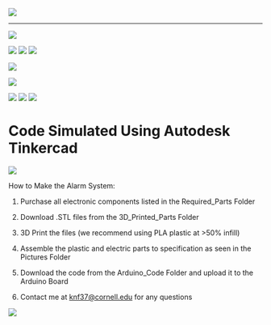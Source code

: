 ![](Pictures/Title1.PNG)
________________________________________________________________________________________________________________________________


![](Pictures/Schematic+Parts.PNG)

![](Pictures/Top_View.PNG) ![](Pictures/Side_View.PNG) ![](Pictures/Bottom_View.PNG) 

![](Pictures/Pipe_Cross_Section.PNG)

![](Pictures/Alarm+Tube.PNG)

![](Pictures/Top_View_(With_Cover).PNG) ![](Pictures/Side_View_(With_Cover).PNG) ![](Pictures/Bottom_View_(With_Cover).PNG) 

# Code Simulated Using Autodesk Tinkercad
![](Pictures/Circuit_Tinkercad1.PNG)

How to Make the Alarm System:
1) Purchase all electronic components listed in the Required_Parts Folder
2) Download .STL files from the 3D_Printed_Parts Folder
3) 3D Print the files (we recommend using PLA plastic at >50% infill)
4) Assemble the plastic and electric parts to specification as seen in the Pictures Folder
5) Download the code from the Arduino_Code Folder and upload it to the Arduino Board

6) Contact me at knf37@cornell.edu for any questions

![](Pictures/Title_Overview.PNG)


